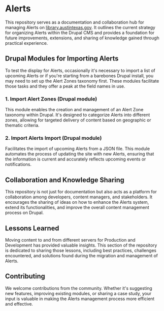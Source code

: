 # Alerts 

This repository serves as a documentation and collaboration hub for managing Alerts on [library.austintexas.gov](https://library.austintexas.gov). It outlines the current strategy for organizing Alerts within the Drupal CMS and provides a foundation for future improvements, extensions, and sharing of knowledge gained through practical experience.

## Drupal Modules for Importing Alerts

To test the display for Alerts, occasionally it's necessary to import a list of upcoming Alerts or if you're starting from a barebones Drupal install, you may need to set up the Alert Zones taxonomy first. These modules facilitate those tasks and they offer a peak at the field names in use.

### 1. Import Alert Zones (Drupal module)

This module enables the creation and management of an Alert Zone taxonomy within Drupal. It's designed to categorize Alerts into different zones, allowing for targeted delivery of content based on geographic or thematic criteria.

### 2. Import Alerts Import (Drupal module)

Facilitates the import of upcoming Alerts from a JSON file. This module automates the process of updating the site with new Alerts, ensuring that the information is current and accurately reflects upcoming events or notifications.

## Collaboration and Knowledge Sharing

This repository is not just for documentation but also acts as a platform for collaboration among developers, content managers, and stakeholders. It encourages the sharing of ideas on how to enhance the Alerts system, extend its functionalities, and improve the overall content management process on Drupal.

## Lessons Learned

Moving content to and from different servers for Production and Development has provided valuable insights. This section of the repository is dedicated to sharing those lessons, including best practices, challenges encountered, and solutions found during the migration and management of Alerts.

## Contributing

We welcome contributions from the community. Whether it's suggesting new features, improving existing modules, or sharing a case study, your input is valuable in making the Alerts management process more efficient and effective.
